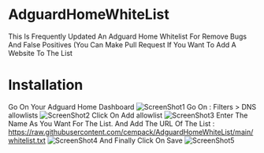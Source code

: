 # AdguardHomeWhiteList
This Is Frequently Updated An Adguard Home Whitelist For Remove Bugs And False Positives
(You Can Make Pull Request If You Want To Add A Website To The List

# Installation
Go On Your Adguard Home Dashboard
![ScreenShot1](https://user-images.githubusercontent.com/73651345/148693179-341f9ccf-57dc-4008-96c4-039620cfaf99.jpeg)
Go On : Filters > DNS allowlists
![ScreenShot2](https://user-images.githubusercontent.com/73651345/148693351-00cfcf7f-fb04-4dc8-ac9f-90b2d575cafb.jpeg)
Click On Add allowlist
![ScreenShot3](https://user-images.githubusercontent.com/73651345/148693365-ff765e23-47f6-4300-9e12-dd88ca19e4c7.jpeg)
Enter The Name As You Want For The List. And Add The URL Of The List : https://raw.githubusercontent.com/cempack/AdguardHomeWhiteList/main/whitelist.txt
![ScreenShot4](https://user-images.githubusercontent.com/73651345/148693486-5bd57f76-af35-4ad2-8dc0-f3021614987a.jpeg)
And Finally Click On Save
![ScreenShot5](https://user-images.githubusercontent.com/73651345/148693523-48cb6812-14bf-48c3-840b-03523b5d37a8.jpeg)
